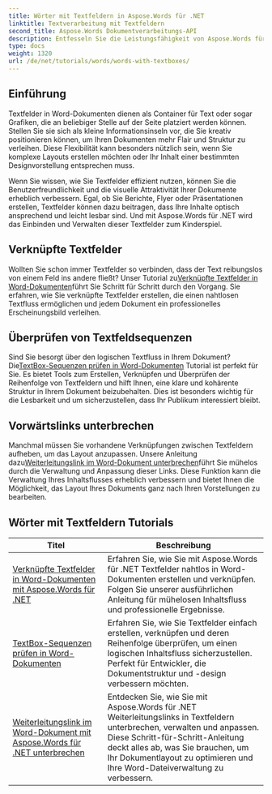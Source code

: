 ```yaml
---
title: Wörter mit Textfeldern in Aspose.Words für .NET
linktitle: Textverarbeitung mit Textfeldern
second_title: Aspose.Words Dokumentverarbeitungs-API
description: Entfesseln Sie die Leistungsfähigkeit von Aspose.Words für .NET mit diesen ausführlichen Tutorials zum Arbeiten mit Textfeldern und Verbessern des Dokumentdesigns und der Funktionalität.
type: docs
weight: 1320
url: /de/net/tutorials/words/words-with-textboxes/
---
```

## Einführung

Textfelder in Word-Dokumenten dienen als Container für Text oder sogar Grafiken, die an beliebiger Stelle auf der Seite platziert werden können. Stellen Sie sie sich als kleine Informationsinseln vor, die Sie kreativ positionieren können, um Ihren Dokumenten mehr Flair und Struktur zu verleihen. Diese Flexibilität kann besonders nützlich sein, wenn Sie komplexe Layouts erstellen möchten oder Ihr Inhalt einer bestimmten Designvorstellung entsprechen muss.

Wenn Sie wissen, wie Sie Textfelder effizient nutzen, können Sie die Benutzerfreundlichkeit und die visuelle Attraktivität Ihrer Dokumente erheblich verbessern. Egal, ob Sie Berichte, Flyer oder Präsentationen erstellen, Textfelder können dazu beitragen, dass Ihre Inhalte optisch ansprechend und leicht lesbar sind. Und mit Aspose.Words für .NET wird das Einbinden und Verwalten dieser Textfelder zum Kinderspiel.

## Verknüpfte Textfelder

 Wollten Sie schon immer Textfelder so verbinden, dass der Text reibungslos von einem Feld ins andere fließt? Unser Tutorial zu[Verknüpfte Textfelder in Word-Dokumenten](./linked-text-boxes/)führt Sie Schritt für Schritt durch den Vorgang. Sie erfahren, wie Sie verknüpfte Textfelder erstellen, die einen nahtlosen Textfluss ermöglichen und jedem Dokument ein professionelles Erscheinungsbild verleihen.

## Überprüfen von Textfeldsequenzen

 Sind Sie besorgt über den logischen Textfluss in Ihrem Dokument? Die[TextBox-Sequenzen prüfen in Word-Dokumenten](./textbox-sequences-check/) Tutorial ist perfekt für Sie. Es bietet Tools zum Erstellen, Verknüpfen und Überprüfen der Reihenfolge von Textfeldern und hilft Ihnen, eine klare und kohärente Struktur in Ihrem Dokument beizubehalten. Dies ist besonders wichtig für die Lesbarkeit und um sicherzustellen, dass Ihr Publikum interessiert bleibt.

## Vorwärtslinks unterbrechen

 Manchmal müssen Sie vorhandene Verknüpfungen zwischen Textfeldern aufheben, um das Layout anzupassen. Unsere Anleitung dazu[Weiterleitungslink im Word-Dokument unterbrechen](./break-forward-link/)führt Sie mühelos durch die Verwaltung und Anpassung dieser Links. Diese Funktion kann die Verwaltung Ihres Inhaltsflusses erheblich verbessern und bietet Ihnen die Möglichkeit, das Layout Ihres Dokuments ganz nach Ihren Vorstellungen zu bearbeiten.

## Wörter mit Textfeldern Tutorials
| Titel | Beschreibung |
| --- | --- |
| [Verknüpfte Textfelder in Word-Dokumenten mit Aspose.Words für .NET](./linked-text-boxes/) | Erfahren Sie, wie Sie mit Aspose.Words für .NET Textfelder nahtlos in Word-Dokumenten erstellen und verknüpfen. Folgen Sie unserer ausführlichen Anleitung für mühelosen Inhaltsfluss und professionelle Ergebnisse. |
| [TextBox-Sequenzen prüfen in Word-Dokumenten](./textbox-sequences-check/) | Erfahren Sie, wie Sie Textfelder einfach erstellen, verknüpfen und deren Reihenfolge überprüfen, um einen logischen Inhaltsfluss sicherzustellen. Perfekt für Entwickler, die Dokumentstruktur und -design verbessern möchten. |
| [Weiterleitungslink im Word-Dokument mit Aspose.Words für .NET unterbrechen](./break-forward-link/) | Entdecken Sie, wie Sie mit Aspose.Words für .NET Weiterleitungslinks in Textfeldern unterbrechen, verwalten und anpassen. Diese Schritt-für-Schritt-Anleitung deckt alles ab, was Sie brauchen, um Ihr Dokumentlayout zu optimieren und Ihre Word-Dateiverwaltung zu verbessern. |